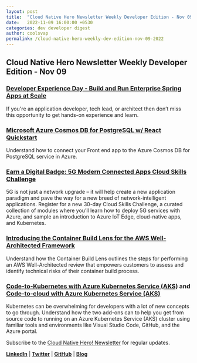 ```yaml
---
layout: post
title:  "Cloud Native Hero Newsletter Weekly Developer Edition - Nov 09"
date:   2022-11-09 16:00:00 +0530
categories: dev developer digest
author: coolsvap
permalink: /cloud-native-hero-weekly-dev-edition-nov-09-2022
---
```

## Cloud Native Hero Newsletter Weekly Developer Edition - Nov 09

### [Developer Experience Day - Build and Run Enterprise Spring Apps at Scale](https://techcommunity.microsoft.com/t5/azure-developer-community-blog/developer-experience-day-build-and-run-enterprise-spring-apps-at/ba-p/3653811) 
If you're an application developer, tech lead, or architect then don’t miss this opportunity to get hands-on experience and learn.

### [Microsoft Azure Cosmos DB for PostgreSQL w/ React Quickstart](https://techcommunity.microsoft.com/t5/azure-developer-community-blog/microsoft-azure-cosmos-db-for-postgresql-w-react-quickstart/ba-p/3666430)
Understand how to connect your Front end app to the Azure Cosmos DB for PostgreSQL service in Azure.

### [Earn a Digital Badge: 5G Modern Connected Apps Cloud Skills Challenge](https://techcommunity.microsoft.com/t5/azure-developer-community-blog/earn-a-digital-badge-5g-modern-connected-apps-cloud-skills/ba-p/3667488)
5G is not just a network upgrade – it will help create a new application paradigm and pave the way for a new breed of network-intelligent applications. Register for a new 30-day Cloud Skills Challenge, a curated collection of modules where you’ll learn how to deploy 5G services with Azure, and sample an introduction to Azure IoT Edge, cloud-native apps, and Kubernetes. 

### [Introducing the Container Build Lens for the AWS Well-Architected Framework](https://aws.amazon.com/blogs/containers/introducing-the-container-build-lens-for-the-aws-well-architected-framework/)
Understand how the Container Build Lens outlines the steps for performing an AWS Well-Architected review that empowers customers to assess and identify technical risks of their container build process.

### [Code-to-Kubernetes with Azure Kubernetes Service (AKS)](https://techcommunity.microsoft.com/t5/apps-on-azure-blog/code-to-kubernetes-with-azure-kubernetes-service-aks/ba-p/3669916) and [Code-to-cloud with Azure Kubernetes Service (AKS)](https://techcommunity.microsoft.com/t5/apps-on-azure-blog/code-to-cloud-with-azure-kubernetes-service-aks/ba-p/3669916) 
Kubernetes can be overwhelming for developers with a lot of new concepts to go through. Understand how the two add-ons can to help you get from source code to running on an Azure Kubernetes Service (AKS) cluster using familiar tools and environments like Visual Studio Code, GitHub, and the Azure portal.


Subscribe to the [Cloud Native Hero! Newsletter](https://www.linkedin.com/newsletters/6940180331832446978/) for regular updates.

[**LinkedIn**](https://www.linkedin.com/company/cloudnativehero/) | [**Twitter**](https://twitter.com/cloudnativehero) | [**GitHub**](https://github.com/cloudnativehero) | [**Blog**](https://cloudnativehero.github.io/)